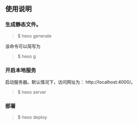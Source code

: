 ## 使用说明


### 生成静态文件。

> $ hexo generate

该命令可以简写为

> $ hexo g


### 开启本地服务

启动服务器。默认情况下，访问网址为： http://localhost:4000/。

> $ hexo server

### 部署

> $ hexo deploy

